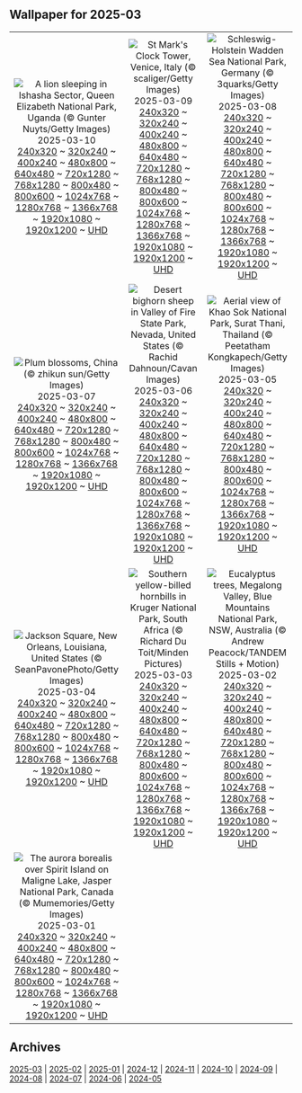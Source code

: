 ## Wallpaper for 2025-03
|      |      |      |
| :----: | :----: | :----: |
|![A lion sleeping in Ishasha Sector, Queen Elizabeth National Park, Uganda (© Gunter Nuyts/Getty Images)](https://www.bing.com/th?id=OHR.NappingLion_ROW7948970073_320x240.jpg)<br />2025-03-10<br />[240x320](https://www.bing.com/th?id=OHR.NappingLion_ROW7948970073_240x320.jpg) ~ [320x240](https://www.bing.com/th?id=OHR.NappingLion_ROW7948970073_320x240.jpg) ~ [400x240](https://www.bing.com/th?id=OHR.NappingLion_ROW7948970073_400x240.jpg) ~ [480x800](https://www.bing.com/th?id=OHR.NappingLion_ROW7948970073_480x800.jpg) ~ [640x480](https://www.bing.com/th?id=OHR.NappingLion_ROW7948970073_640x480.jpg) ~ [720x1280](https://www.bing.com/th?id=OHR.NappingLion_ROW7948970073_720x1280.jpg) ~ [768x1280](https://www.bing.com/th?id=OHR.NappingLion_ROW7948970073_768x1280.jpg) ~ [800x480](https://www.bing.com/th?id=OHR.NappingLion_ROW7948970073_800x480.jpg) ~ [800x600](https://www.bing.com/th?id=OHR.NappingLion_ROW7948970073_800x600.jpg) ~ [1024x768](https://www.bing.com/th?id=OHR.NappingLion_ROW7948970073_1024x768.jpg) ~ [1280x768](https://www.bing.com/th?id=OHR.NappingLion_ROW7948970073_1280x768.jpg) ~ [1366x768](https://www.bing.com/th?id=OHR.NappingLion_ROW7948970073_1366x768.jpg) ~ [1920x1080](https://www.bing.com/th?id=OHR.NappingLion_ROW7948970073_1920x1080.jpg) ~ [1920x1200](https://www.bing.com/th?id=OHR.NappingLion_ROW7948970073_1920x1200.jpg) ~ [UHD](https://www.bing.com/th?id=OHR.NappingLion_ROW7948970073_UHD.jpg)|![St Mark's Clock Tower, Venice, Italy (© scaliger/Getty Images)](https://www.bing.com/th?id=OHR.ItalyClock_ROW0695891607_320x240.jpg)<br />2025-03-09<br />[240x320](https://www.bing.com/th?id=OHR.ItalyClock_ROW0695891607_240x320.jpg) ~ [320x240](https://www.bing.com/th?id=OHR.ItalyClock_ROW0695891607_320x240.jpg) ~ [400x240](https://www.bing.com/th?id=OHR.ItalyClock_ROW0695891607_400x240.jpg) ~ [480x800](https://www.bing.com/th?id=OHR.ItalyClock_ROW0695891607_480x800.jpg) ~ [640x480](https://www.bing.com/th?id=OHR.ItalyClock_ROW0695891607_640x480.jpg) ~ [720x1280](https://www.bing.com/th?id=OHR.ItalyClock_ROW0695891607_720x1280.jpg) ~ [768x1280](https://www.bing.com/th?id=OHR.ItalyClock_ROW0695891607_768x1280.jpg) ~ [800x480](https://www.bing.com/th?id=OHR.ItalyClock_ROW0695891607_800x480.jpg) ~ [800x600](https://www.bing.com/th?id=OHR.ItalyClock_ROW0695891607_800x600.jpg) ~ [1024x768](https://www.bing.com/th?id=OHR.ItalyClock_ROW0695891607_1024x768.jpg) ~ [1280x768](https://www.bing.com/th?id=OHR.ItalyClock_ROW0695891607_1280x768.jpg) ~ [1366x768](https://www.bing.com/th?id=OHR.ItalyClock_ROW0695891607_1366x768.jpg) ~ [1920x1080](https://www.bing.com/th?id=OHR.ItalyClock_ROW0695891607_1920x1080.jpg) ~ [1920x1200](https://www.bing.com/th?id=OHR.ItalyClock_ROW0695891607_1920x1200.jpg) ~ [UHD](https://www.bing.com/th?id=OHR.ItalyClock_ROW0695891607_UHD.jpg)|![Schleswig-Holstein Wadden Sea National Park, Germany (© 3quarks/Getty Images)](https://www.bing.com/th?id=OHR.WaddenSeaBiosphereReserve_ROW7751883694_320x240.jpg)<br />2025-03-08<br />[240x320](https://www.bing.com/th?id=OHR.WaddenSeaBiosphereReserve_ROW7751883694_240x320.jpg) ~ [320x240](https://www.bing.com/th?id=OHR.WaddenSeaBiosphereReserve_ROW7751883694_320x240.jpg) ~ [400x240](https://www.bing.com/th?id=OHR.WaddenSeaBiosphereReserve_ROW7751883694_400x240.jpg) ~ [480x800](https://www.bing.com/th?id=OHR.WaddenSeaBiosphereReserve_ROW7751883694_480x800.jpg) ~ [640x480](https://www.bing.com/th?id=OHR.WaddenSeaBiosphereReserve_ROW7751883694_640x480.jpg) ~ [720x1280](https://www.bing.com/th?id=OHR.WaddenSeaBiosphereReserve_ROW7751883694_720x1280.jpg) ~ [768x1280](https://www.bing.com/th?id=OHR.WaddenSeaBiosphereReserve_ROW7751883694_768x1280.jpg) ~ [800x480](https://www.bing.com/th?id=OHR.WaddenSeaBiosphereReserve_ROW7751883694_800x480.jpg) ~ [800x600](https://www.bing.com/th?id=OHR.WaddenSeaBiosphereReserve_ROW7751883694_800x600.jpg) ~ [1024x768](https://www.bing.com/th?id=OHR.WaddenSeaBiosphereReserve_ROW7751883694_1024x768.jpg) ~ [1280x768](https://www.bing.com/th?id=OHR.WaddenSeaBiosphereReserve_ROW7751883694_1280x768.jpg) ~ [1366x768](https://www.bing.com/th?id=OHR.WaddenSeaBiosphereReserve_ROW7751883694_1366x768.jpg) ~ [1920x1080](https://www.bing.com/th?id=OHR.WaddenSeaBiosphereReserve_ROW7751883694_1920x1080.jpg) ~ [1920x1200](https://www.bing.com/th?id=OHR.WaddenSeaBiosphereReserve_ROW7751883694_1920x1200.jpg) ~ [UHD](https://www.bing.com/th?id=OHR.WaddenSeaBiosphereReserve_ROW7751883694_UHD.jpg)|
|![Plum blossoms, China (© zhikun sun/Getty Images)](https://www.bing.com/th?id=OHR.PlumBlossom_ROW7628300114_320x240.jpg)<br />2025-03-07<br />[240x320](https://www.bing.com/th?id=OHR.PlumBlossom_ROW7628300114_240x320.jpg) ~ [320x240](https://www.bing.com/th?id=OHR.PlumBlossom_ROW7628300114_320x240.jpg) ~ [400x240](https://www.bing.com/th?id=OHR.PlumBlossom_ROW7628300114_400x240.jpg) ~ [480x800](https://www.bing.com/th?id=OHR.PlumBlossom_ROW7628300114_480x800.jpg) ~ [640x480](https://www.bing.com/th?id=OHR.PlumBlossom_ROW7628300114_640x480.jpg) ~ [720x1280](https://www.bing.com/th?id=OHR.PlumBlossom_ROW7628300114_720x1280.jpg) ~ [768x1280](https://www.bing.com/th?id=OHR.PlumBlossom_ROW7628300114_768x1280.jpg) ~ [800x480](https://www.bing.com/th?id=OHR.PlumBlossom_ROW7628300114_800x480.jpg) ~ [800x600](https://www.bing.com/th?id=OHR.PlumBlossom_ROW7628300114_800x600.jpg) ~ [1024x768](https://www.bing.com/th?id=OHR.PlumBlossom_ROW7628300114_1024x768.jpg) ~ [1280x768](https://www.bing.com/th?id=OHR.PlumBlossom_ROW7628300114_1280x768.jpg) ~ [1366x768](https://www.bing.com/th?id=OHR.PlumBlossom_ROW7628300114_1366x768.jpg) ~ [1920x1080](https://www.bing.com/th?id=OHR.PlumBlossom_ROW7628300114_1920x1080.jpg) ~ [1920x1200](https://www.bing.com/th?id=OHR.PlumBlossom_ROW7628300114_1920x1200.jpg) ~ [UHD](https://www.bing.com/th?id=OHR.PlumBlossom_ROW7628300114_UHD.jpg)|![Desert bighorn sheep in Valley of Fire State Park, Nevada, United States (© Rachid Dahnoun/Cavan Images)](https://www.bing.com/th?id=OHR.NevadaBigHorns_ROW3330839545_320x240.jpg)<br />2025-03-06<br />[240x320](https://www.bing.com/th?id=OHR.NevadaBigHorns_ROW3330839545_240x320.jpg) ~ [320x240](https://www.bing.com/th?id=OHR.NevadaBigHorns_ROW3330839545_320x240.jpg) ~ [400x240](https://www.bing.com/th?id=OHR.NevadaBigHorns_ROW3330839545_400x240.jpg) ~ [480x800](https://www.bing.com/th?id=OHR.NevadaBigHorns_ROW3330839545_480x800.jpg) ~ [640x480](https://www.bing.com/th?id=OHR.NevadaBigHorns_ROW3330839545_640x480.jpg) ~ [720x1280](https://www.bing.com/th?id=OHR.NevadaBigHorns_ROW3330839545_720x1280.jpg) ~ [768x1280](https://www.bing.com/th?id=OHR.NevadaBigHorns_ROW3330839545_768x1280.jpg) ~ [800x480](https://www.bing.com/th?id=OHR.NevadaBigHorns_ROW3330839545_800x480.jpg) ~ [800x600](https://www.bing.com/th?id=OHR.NevadaBigHorns_ROW3330839545_800x600.jpg) ~ [1024x768](https://www.bing.com/th?id=OHR.NevadaBigHorns_ROW3330839545_1024x768.jpg) ~ [1280x768](https://www.bing.com/th?id=OHR.NevadaBigHorns_ROW3330839545_1280x768.jpg) ~ [1366x768](https://www.bing.com/th?id=OHR.NevadaBigHorns_ROW3330839545_1366x768.jpg) ~ [1920x1080](https://www.bing.com/th?id=OHR.NevadaBigHorns_ROW3330839545_1920x1080.jpg) ~ [1920x1200](https://www.bing.com/th?id=OHR.NevadaBigHorns_ROW3330839545_1920x1200.jpg) ~ [UHD](https://www.bing.com/th?id=OHR.NevadaBigHorns_ROW3330839545_UHD.jpg)|![Aerial view of Khao Sok National Park, Surat Thani, Thailand (© Peetatham Kongkapech/Getty Images)](https://www.bing.com/th?id=OHR.SuratThani_ROW3300336554_320x240.jpg)<br />2025-03-05<br />[240x320](https://www.bing.com/th?id=OHR.SuratThani_ROW3300336554_240x320.jpg) ~ [320x240](https://www.bing.com/th?id=OHR.SuratThani_ROW3300336554_320x240.jpg) ~ [400x240](https://www.bing.com/th?id=OHR.SuratThani_ROW3300336554_400x240.jpg) ~ [480x800](https://www.bing.com/th?id=OHR.SuratThani_ROW3300336554_480x800.jpg) ~ [640x480](https://www.bing.com/th?id=OHR.SuratThani_ROW3300336554_640x480.jpg) ~ [720x1280](https://www.bing.com/th?id=OHR.SuratThani_ROW3300336554_720x1280.jpg) ~ [768x1280](https://www.bing.com/th?id=OHR.SuratThani_ROW3300336554_768x1280.jpg) ~ [800x480](https://www.bing.com/th?id=OHR.SuratThani_ROW3300336554_800x480.jpg) ~ [800x600](https://www.bing.com/th?id=OHR.SuratThani_ROW3300336554_800x600.jpg) ~ [1024x768](https://www.bing.com/th?id=OHR.SuratThani_ROW3300336554_1024x768.jpg) ~ [1280x768](https://www.bing.com/th?id=OHR.SuratThani_ROW3300336554_1280x768.jpg) ~ [1366x768](https://www.bing.com/th?id=OHR.SuratThani_ROW3300336554_1366x768.jpg) ~ [1920x1080](https://www.bing.com/th?id=OHR.SuratThani_ROW3300336554_1920x1080.jpg) ~ [1920x1200](https://www.bing.com/th?id=OHR.SuratThani_ROW3300336554_1920x1200.jpg) ~ [UHD](https://www.bing.com/th?id=OHR.SuratThani_ROW3300336554_UHD.jpg)|
|![Jackson Square, New Orleans, Louisiana, United States (© SeanPavonePhoto/Getty Images)](https://www.bing.com/th?id=OHR.MardiGrasJackson_ROW4486585327_320x240.jpg)<br />2025-03-04<br />[240x320](https://www.bing.com/th?id=OHR.MardiGrasJackson_ROW4486585327_240x320.jpg) ~ [320x240](https://www.bing.com/th?id=OHR.MardiGrasJackson_ROW4486585327_320x240.jpg) ~ [400x240](https://www.bing.com/th?id=OHR.MardiGrasJackson_ROW4486585327_400x240.jpg) ~ [480x800](https://www.bing.com/th?id=OHR.MardiGrasJackson_ROW4486585327_480x800.jpg) ~ [640x480](https://www.bing.com/th?id=OHR.MardiGrasJackson_ROW4486585327_640x480.jpg) ~ [720x1280](https://www.bing.com/th?id=OHR.MardiGrasJackson_ROW4486585327_720x1280.jpg) ~ [768x1280](https://www.bing.com/th?id=OHR.MardiGrasJackson_ROW4486585327_768x1280.jpg) ~ [800x480](https://www.bing.com/th?id=OHR.MardiGrasJackson_ROW4486585327_800x480.jpg) ~ [800x600](https://www.bing.com/th?id=OHR.MardiGrasJackson_ROW4486585327_800x600.jpg) ~ [1024x768](https://www.bing.com/th?id=OHR.MardiGrasJackson_ROW4486585327_1024x768.jpg) ~ [1280x768](https://www.bing.com/th?id=OHR.MardiGrasJackson_ROW4486585327_1280x768.jpg) ~ [1366x768](https://www.bing.com/th?id=OHR.MardiGrasJackson_ROW4486585327_1366x768.jpg) ~ [1920x1080](https://www.bing.com/th?id=OHR.MardiGrasJackson_ROW4486585327_1920x1080.jpg) ~ [1920x1200](https://www.bing.com/th?id=OHR.MardiGrasJackson_ROW4486585327_1920x1200.jpg) ~ [UHD](https://www.bing.com/th?id=OHR.MardiGrasJackson_ROW4486585327_UHD.jpg)|![Southern yellow-billed hornbills in Kruger National Park, South Africa (© Richard Du Toit/Minden Pictures)](https://www.bing.com/th?id=OHR.HornbillPair_ROW3184273725_320x240.jpg)<br />2025-03-03<br />[240x320](https://www.bing.com/th?id=OHR.HornbillPair_ROW3184273725_240x320.jpg) ~ [320x240](https://www.bing.com/th?id=OHR.HornbillPair_ROW3184273725_320x240.jpg) ~ [400x240](https://www.bing.com/th?id=OHR.HornbillPair_ROW3184273725_400x240.jpg) ~ [480x800](https://www.bing.com/th?id=OHR.HornbillPair_ROW3184273725_480x800.jpg) ~ [640x480](https://www.bing.com/th?id=OHR.HornbillPair_ROW3184273725_640x480.jpg) ~ [720x1280](https://www.bing.com/th?id=OHR.HornbillPair_ROW3184273725_720x1280.jpg) ~ [768x1280](https://www.bing.com/th?id=OHR.HornbillPair_ROW3184273725_768x1280.jpg) ~ [800x480](https://www.bing.com/th?id=OHR.HornbillPair_ROW3184273725_800x480.jpg) ~ [800x600](https://www.bing.com/th?id=OHR.HornbillPair_ROW3184273725_800x600.jpg) ~ [1024x768](https://www.bing.com/th?id=OHR.HornbillPair_ROW3184273725_1024x768.jpg) ~ [1280x768](https://www.bing.com/th?id=OHR.HornbillPair_ROW3184273725_1280x768.jpg) ~ [1366x768](https://www.bing.com/th?id=OHR.HornbillPair_ROW3184273725_1366x768.jpg) ~ [1920x1080](https://www.bing.com/th?id=OHR.HornbillPair_ROW3184273725_1920x1080.jpg) ~ [1920x1200](https://www.bing.com/th?id=OHR.HornbillPair_ROW3184273725_1920x1200.jpg) ~ [UHD](https://www.bing.com/th?id=OHR.HornbillPair_ROW3184273725_UHD.jpg)|![Eucalyptus trees, Megalong Valley, Blue Mountains National Park, NSW, Australia (© Andrew Peacock/TANDEM Stills + Motion)](https://www.bing.com/th?id=OHR.EucalyptusForest_ROW3147112022_320x240.jpg)<br />2025-03-02<br />[240x320](https://www.bing.com/th?id=OHR.EucalyptusForest_ROW3147112022_240x320.jpg) ~ [320x240](https://www.bing.com/th?id=OHR.EucalyptusForest_ROW3147112022_320x240.jpg) ~ [400x240](https://www.bing.com/th?id=OHR.EucalyptusForest_ROW3147112022_400x240.jpg) ~ [480x800](https://www.bing.com/th?id=OHR.EucalyptusForest_ROW3147112022_480x800.jpg) ~ [640x480](https://www.bing.com/th?id=OHR.EucalyptusForest_ROW3147112022_640x480.jpg) ~ [720x1280](https://www.bing.com/th?id=OHR.EucalyptusForest_ROW3147112022_720x1280.jpg) ~ [768x1280](https://www.bing.com/th?id=OHR.EucalyptusForest_ROW3147112022_768x1280.jpg) ~ [800x480](https://www.bing.com/th?id=OHR.EucalyptusForest_ROW3147112022_800x480.jpg) ~ [800x600](https://www.bing.com/th?id=OHR.EucalyptusForest_ROW3147112022_800x600.jpg) ~ [1024x768](https://www.bing.com/th?id=OHR.EucalyptusForest_ROW3147112022_1024x768.jpg) ~ [1280x768](https://www.bing.com/th?id=OHR.EucalyptusForest_ROW3147112022_1280x768.jpg) ~ [1366x768](https://www.bing.com/th?id=OHR.EucalyptusForest_ROW3147112022_1366x768.jpg) ~ [1920x1080](https://www.bing.com/th?id=OHR.EucalyptusForest_ROW3147112022_1920x1080.jpg) ~ [1920x1200](https://www.bing.com/th?id=OHR.EucalyptusForest_ROW3147112022_1920x1200.jpg) ~ [UHD](https://www.bing.com/th?id=OHR.EucalyptusForest_ROW3147112022_UHD.jpg)|
|![The aurora borealis over Spirit Island on Maligne Lake, Jasper National Park, Canada (© Mumemories/Getty Images)](https://www.bing.com/th?id=OHR.MaligneLakeJasper_ROW3095401066_320x240.jpg)<br />2025-03-01<br />[240x320](https://www.bing.com/th?id=OHR.MaligneLakeJasper_ROW3095401066_240x320.jpg) ~ [320x240](https://www.bing.com/th?id=OHR.MaligneLakeJasper_ROW3095401066_320x240.jpg) ~ [400x240](https://www.bing.com/th?id=OHR.MaligneLakeJasper_ROW3095401066_400x240.jpg) ~ [480x800](https://www.bing.com/th?id=OHR.MaligneLakeJasper_ROW3095401066_480x800.jpg) ~ [640x480](https://www.bing.com/th?id=OHR.MaligneLakeJasper_ROW3095401066_640x480.jpg) ~ [720x1280](https://www.bing.com/th?id=OHR.MaligneLakeJasper_ROW3095401066_720x1280.jpg) ~ [768x1280](https://www.bing.com/th?id=OHR.MaligneLakeJasper_ROW3095401066_768x1280.jpg) ~ [800x480](https://www.bing.com/th?id=OHR.MaligneLakeJasper_ROW3095401066_800x480.jpg) ~ [800x600](https://www.bing.com/th?id=OHR.MaligneLakeJasper_ROW3095401066_800x600.jpg) ~ [1024x768](https://www.bing.com/th?id=OHR.MaligneLakeJasper_ROW3095401066_1024x768.jpg) ~ [1280x768](https://www.bing.com/th?id=OHR.MaligneLakeJasper_ROW3095401066_1280x768.jpg) ~ [1366x768](https://www.bing.com/th?id=OHR.MaligneLakeJasper_ROW3095401066_1366x768.jpg) ~ [1920x1080](https://www.bing.com/th?id=OHR.MaligneLakeJasper_ROW3095401066_1920x1080.jpg) ~ [1920x1200](https://www.bing.com/th?id=OHR.MaligneLakeJasper_ROW3095401066_1920x1200.jpg) ~ [UHD](https://www.bing.com/th?id=OHR.MaligneLakeJasper_ROW3095401066_UHD.jpg)|

## Archives
[2025-03](/archives/2025-03/) | [2025-02](/archives/2025-02/) | [2025-01](/archives/2025-01/) | [2024-12](/archives/2024-12/) | [2024-11](/archives/2024-11/) | [2024-10](/archives/2024-10/) | [2024-09](/archives/2024-09/) | [2024-08](/archives/2024-08/) | [2024-07](/archives/2024-07/) | [2024-06](/archives/2024-06/) | [2024-05](/archives/2024-05/)